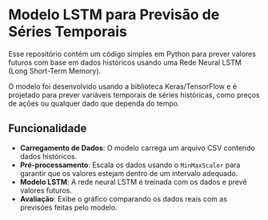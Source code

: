 # Modelo LSTM para Previsão de Séries Temporais

Esse repositório contém um código simples em Python para prever valores futuros com base em dados históricos usando uma Rede Neural LSTM (Long Short-Term Memory). 

O modelo foi desenvolvido usando a biblioteca Keras/TensorFlow e é projetado para prever variáveis temporais de séries históricas, como preços de ações ou qualquer dado que dependa do tempo.

## Funcionalidade

- **Carregamento de Dados**: O modelo carrega um arquivo CSV contendo dados históricos.
- **Pré-processamento**: Escala os dados usando o `MinMaxScaler` para garantir que os valores estejam dentro de um intervalo adequado.
- **Modelo LSTM**: A rede neural LSTM é treinada com os dados e prevê valores futuros.
- **Avaliação**: Exibe o gráfico comparando os dados reais com as previsões feitas pelo modelo.
